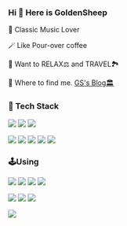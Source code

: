 ### Hi 👋 Here is GoldenSheep



   🔭 Classic Music Lover
 
   🪄 Like Pour-over coffee 
 
   📡 Want to RELAX⚖️ and TRAVEL🏞️
 
   🏡 Where to find me. [GS's Blog🏛️](https://www.glodensheep.top)

<div align="left">
  <p></p>
  <h3 align="left">🔮 Tech Stack</h3>
  <img src="https://img.shields.io/badge/Golang-00599C?style=for-the-badge&logo=go"/>
  <img src="https://img.shields.io/badge/C-00599C?style=for-the-badge&logo=c"/>
  <img src="https://img.shields.io/badge/Javascript-F7DF1E?style=for-the-badge&logo=javascript&logoColor=black"/>
  <p></p>
  <img src="https://img.shields.io/badge/Python-3776AB?style=for-the-badge&logo=python&logoColor=white"/>
  <img src="https://img.shields.io/badge/Rust-000000?style=for-the-badge&logo=rust&logoColor=white"/>
  <img src="https://img.shields.io/badge/HTML5-E34F26?style=for-the-badge&logo=html5&logoColor=white"/>
  <img src="https://img.shields.io/badge/CSS3-1572B6?style=for-the-badge&logo=css3"/>
  <img src="https://img.shields.io/badge/Node.js-339933?style=for-the-badge&logo=node.js&logoColor=white"/>
 
 <h3 align="left">🕹️Using</h3>
  <img src="https://img.shields.io/badge/Windows-0078D6?style=for-the-badge&logo=windows&logoColor=white"/>
  <img src="https://img.shields.io/badge/Linux-FCC624?style=for-the-badge&logo=linux&logoColor=black"/>
  <img src="https://img.shields.io/badge/VS_Code-007ACC?style=for-the-badge&logo=visual-studio-code&logoColor=white"/>
  <img src="https://img.shields.io/badge/JetBrains-000000?style=for-the-badge&logo=jetbrains&logoColor=white"/>
  <p></p>
  <img src="https://img.shields.io/badge/Intel-0071C5?style=for-the-badge&logo=intel&logoColor=white"/>
  <img src="https://img.shields.io/badge/NVIDIA-76B900?style=for-the-badge&logo=nvidia&logoColor=white"/>
  <img src="https://img.shields.io/badge/HP-0096D6?style=for-the-badge&logo=hp&logoColor=white"/>

</div>
 
 <p></p>
 <div>
  <img  src='https://github-readme-stats.vercel.app/api?username=GoldenSheep402&count_private=true&layout=compact&show_icons=true&theme=tokyonight&include_all_commits=true'/>
</div>

